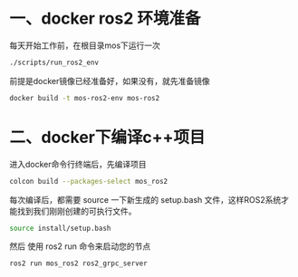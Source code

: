 # 一、docker ros2 环境准备
每天开始工作前，在根目录mos下运行一次
```bash
./scripts/run_ros2_env
```
前提是docker镜像已经准备好，如果没有，就先准备镜像
```bash
docker build -t mos-ros2-env mos-ros2
```
# 二、docker下编译c++项目
进入docker命令行终端后，先编译项目
```bash
colcon build --packages-select mos_ros2
```
每次编译后，都需要 source 一下新生成的 setup.bash 文件，这样ROS2系统才能找到我们刚刚创建的可执行文件。
```bash
source install/setup.bash
```
然后 使用 ros2 run 命令来启动您的节点
```bash
ros2 run mos_ros2 ros2_grpc_server
```